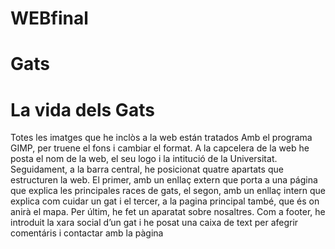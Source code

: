 # WEBfinal

# Gats
<!DOCTYPE html>
<html>
<body>
	<h1> La vida dels Gats</h1>
	<p>Totes les imatges que he inclòs a la web están tratados Amb el programa GIMP, per truene el fons i cambiar el format. 
    A la capcelera de la web he posta el nom de la web, el seu logo i la intitució de la 
Universitat. Seguidament, a la barra central, he posicionat quatre apartats que estructuren 
la web. El primer, amb un enllaç extern que porta a una página que explica les principales 
races de gats, el segon, amb un enllaç intern que explica com cuidar un gat i el tercer, a la 
pagina principal també, que és on anirà el mapa. Per últim, he fet un aparatat sobre 
nosaltres. Com a footer, he introduit la xara social d’un gat i he posat una caixa de text per 
afegrir comentáris i contactar amb la pàgina</p>
</body>
</html>
